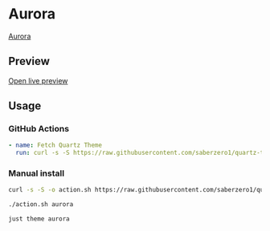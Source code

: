 # Aurora

[Aurora](#)

## Preview

[Open live preview](https://quartz-themes.github.io/aurora/)

## Usage

### GitHub Actions

```yaml
- name: Fetch Quartz Theme
  run: curl -s -S https://raw.githubusercontent.com/saberzero1/quartz-themes/master/action.sh | bash -s -- aurora
```

### Manual install

```bash
curl -s -S -o action.sh https://raw.githubusercontent.com/saberzero1/quartz-themes/master/action.sh

./action.sh aurora
```

```bash
just theme aurora
```
